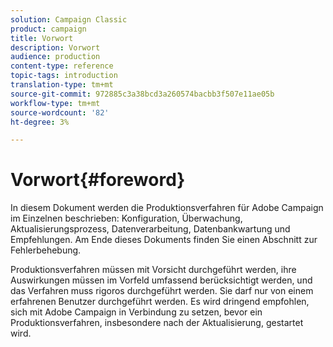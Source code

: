 ```yaml
---
solution: Campaign Classic
product: campaign
title: Vorwort
description: Vorwort
audience: production
content-type: reference
topic-tags: introduction
translation-type: tm+mt
source-git-commit: 972885c3a38bcd3a260574bacbb3f507e11ae05b
workflow-type: tm+mt
source-wordcount: '82'
ht-degree: 3%

---
```



# Vorwort{#foreword}

In diesem Dokument werden die Produktionsverfahren für Adobe Campaign im Einzelnen beschrieben: Konfiguration, Überwachung, Aktualisierungsprozess, Datenverarbeitung, Datenbankwartung und Empfehlungen. Am Ende dieses Dokuments finden Sie einen Abschnitt zur Fehlerbehebung.

Produktionsverfahren müssen mit Vorsicht durchgeführt werden, ihre Auswirkungen müssen im Vorfeld umfassend berücksichtigt werden, und das Verfahren muss rigoros durchgeführt werden. Sie darf nur von einem erfahrenen Benutzer durchgeführt werden. Es wird dringend empfohlen, sich mit Adobe Campaign in Verbindung zu setzen, bevor ein Produktionsverfahren, insbesondere nach der Aktualisierung, gestartet wird.
